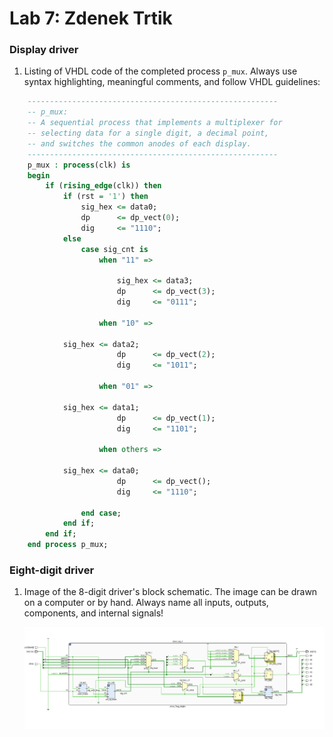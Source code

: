 # Lab 7: Zdenek Trtik

### Display driver

1. Listing of VHDL code of the completed process `p_mux`. Always use syntax highlighting, meaningful comments, and follow VHDL guidelines:

```vhdl
    --------------------------------------------------------
    -- p_mux:
    -- A sequential process that implements a multiplexer for
    -- selecting data for a single digit, a decimal point,
    -- and switches the common anodes of each display.
    --------------------------------------------------------
    p_mux : process(clk) is
    begin
        if (rising_edge(clk)) then
            if (rst = '1') then
                sig_hex <= data0;
                dp      <= dp_vect(0);
                dig     <= "1110";
            else
                case sig_cnt is
                    when "11" =>

                        sig_hex <= data3;
                        dp      <= dp_vect(3);
                        dig     <= "0111";

                    when "10" =>
                        
			sig_hex <= data2;
                        dp      <= dp_vect(2);
                        dig     <= "1011";

                    when "01" =>
                        
			sig_hex <= data1;
                        dp      <= dp_vect(1);
                        dig     <= "1101";

                    when others =>
                        
			sig_hex <= data0;
                        dp      <= dp_vect();
                        dig     <= "1110";

                end case;
            end if;
        end if;
    end process p_mux;
```

### Eight-digit driver

1. Image of the 8-digit driver's block schematic. The image can be drawn on a computer or by hand. Always name all inputs, outputs, components, and internal signals!

   ![your figure](images/schema.png)